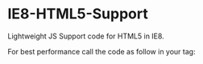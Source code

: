 IE8-HTML5-Support
=================

Lightweight JS Support code for HTML5 in IE8.

For best performance call the code as follow in your <body> tag:

<!--[if IE 8]>       
<script></script>
<![endif]-->
